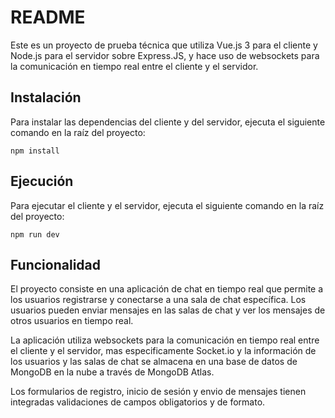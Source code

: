 # README
Este es un proyecto de prueba técnica que utiliza Vue.js 3 para el cliente y Node.js para el servidor sobre Express.JS, y hace uso de websockets para la comunicación en tiempo real entre el cliente y el servidor.

## Instalación
Para instalar las dependencias del cliente y del servidor, ejecuta el siguiente comando en la raíz del proyecto:

```npm install```
## Ejecución
Para ejecutar el cliente y el servidor, ejecuta el siguiente comando en la raíz del proyecto:

```npm run dev```
## Funcionalidad
El proyecto consiste en una aplicación de chat en tiempo real que permite a los usuarios registrarse y conectarse a una sala de chat específica. Los usuarios pueden enviar mensajes en las salas de chat y ver los mensajes de otros usuarios en tiempo real.

La aplicación utiliza websockets para la comunicación en tiempo real entre el cliente y el servidor, mas especificamente Socket.io y la información de los usuarios y las salas de chat se almacena en una base de datos de MongoDB en la nube a través de MongoDB Atlas.

Los formularios de registro, inicio de sesión  y envio de mensajes tienen integradas validaciones de campos obligatorios y de formato.
